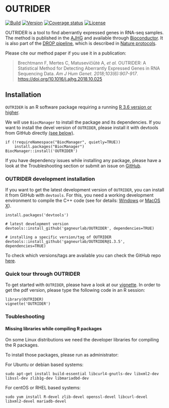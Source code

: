 # OUTRIDER #
[![Build](https://github.com/gagneurlab/OUTRIDER/workflows/Build/badge.svg)](https://github.com/gagneurlab/OUTRIDER/actions)
[![Version](https://img.shields.io/github/v/release/gagneurlab/OUTRIDER)](https://github.com/gagneurlab/OUTRIDER/releases)
[![Coverage status](https://codecov.io/gh/gagneurlab/OUTRIDER/branch/master/graph/badge.svg)](https://codecov.io/github/gagneurlab/OUTRIDER?branch=master)
[![License](https://img.shields.io/github/license/mashape/apistatus.svg?maxAge=2592000)](https://github.com/gagneurlab/OUTRIDER/blob/master/LICENSE)

OUTRIDER is a tool to find aberrantly expressed genes in RNA-seq samples.
The method is published in the [AJHG](https://doi.org/10.1016/j.ajhg.2018.10.025)
and available through [Bioconductor](http://bioconductor.org/packages/release/bioc/html/OUTRIDER.html).
It is also part of the [DROP pipeline](https://github.com/gagneurlab/drop), which is described in [Nature protocols](https://www.nature.com/articles/s41596-020-00462-5).

Please cite our method paper if you use it in a publication:

> Brechtmann F, Mertes C, Matusevičiūtė A, *et al.* OUTRIDER: A Statistical Method for Detecting Aberrantly Expressed Genes in RNA Sequencing Data. *Am J Hum Genet. 2018;103(6):907-917*. https://doi.org/10.1016/j.ajhg.2018.10.025


## Installation

`OUTRIDER` is an R software package requiring a running [R 3.6 version or higher](https://cran.r-project.org/).

We will use `BiocManager` to install the package and its dependencies. If you
want to install the devel version of `OUTRIDER`, please install it 
with devtools from GitHub directly [(see below)](#OUTRIDER-development-installation).


```
if (!requireNamespace("BiocManager", quietly=TRUE))
    install.packages("BiocManager")
BiocManager::install('OUTRIDER')
```

If you have dependency issues while installing any package, please have a look
at the Troubleshooting section or submit an issue on [GitHub](https://github.com/gagneurlab/OUTRIDER/issues).

### OUTRIDER development installation

If you want to get the latest
development version of `OUTRIDER`, you can install it from GitHub with
`devtools`. For this, you need a working development environment to compile the
C++ code (see for details: [Windows](https://cran.r-project.org/bin/windows/Rtools/)
or [MacOS X](https://cran.r-project.org/bin/macosx/tools/)).

```
install.packages('devtools')

# latest development version
devtools::install_github('gagneurlab/OUTRIDER', dependencies=TRUE)

# installing a specific version/tag of OUTRIDER
devtools::install_github('gagneurlab/OUTRIDER@1.3.5', dependencies=TRUE)
```

To check which versions/tags are available you can check the GitHub repo
[here](https://github.com/gagneurlab/OUTRIDER/releases).

### Quick tour through OUTRIDER

To get started with `OUTRIDER`, please have a look at our
[vignette](http://bioconductor.org/packages/release/bioc/vignettes/OUTRIDER/inst/doc/OUTRIDER.pdf).
In order to get the pdf version, please type the following code in an R session:

```
library(OUTRIDER)
vignette('OUTRIDER')
```

### Toubleshooting

#### Missing libraries while compiling R packages

On some Linux distributions we need the developer libraries for compiling the R packages.

To install those packages, please run as administrator: 

For Ubuntu or debian based systems:
```
sudo apt-get install build-essential libcurl4-gnutls-dev libxml2-dev libssl-dev zlib1g-dev libmariadbd-dev
```

For centOS or RHEL based systems:
```
sudo yum install R-devel zlib-devel openssl-devel libcurl-devel libxml2-devel mariadb-devel
```

